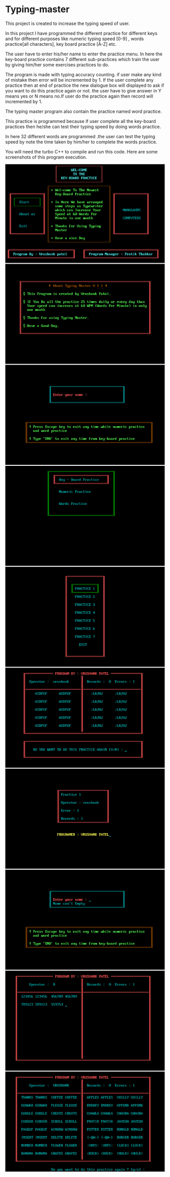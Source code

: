 # Typing-master

This project is created to increase the typing speed of user. 

In this project I have programmed the different practice for different keys and for different purposes like numeric typing speed [0-9] , words practice[all characters], key board practice [A-Z] etc.

The user have to enter his/her name to enter the practice menu.
In here the key-board practice contains 7 different sub-practices which train the user by giving him/her some exercises practices to do.

The program is made with typing accuracy counting. if user make any kind of mistake then error will be incremented by 1.
If the user complete any practice then at end of practice the new dialogue box will displayed to ask if you want to do this practice again or not. the user have to give answer in Y means yes or N means no.If user do the practice again then record will incremented by 1.

The typing master program also contain the practice named word practice.

This practice is programmed because if user complete all the key-board practices then he/she can test their typing speed by doing words practice.

In here 32 different words are programmed .the user can test the typing speed by note the time taken by him/her to complete the words practice.

You will need the turbo C++ to compile and run this code.
Here are some screenshots of this program execution.


![Image not found](https://github.com/VrushankPatel/Typing-master/blob/master/ScreenShots/1.png)
![Image not found](https://github.com/VrushankPatel/Typing-master/blob/master/ScreenShots/2.png)
![Image not found](https://github.com/VrushankPatel/Typing-master/blob/master/ScreenShots/3.png)
![Image not found](https://github.com/VrushankPatel/Typing-master/blob/master/ScreenShots/4.png)
![Image not found](https://github.com/VrushankPatel/Typing-master/blob/master/ScreenShots/5.png)
![Image not found](https://github.com/VrushankPatel/Typing-master/blob/master/ScreenShots/6.png)
![Image not found](https://github.com/VrushankPatel/Typing-master/blob/master/ScreenShots/7.png)
![Image not found](https://github.com/VrushankPatel/Typing-master/blob/master/ScreenShots/8.png)
![Image not found](https://github.com/VrushankPatel/Typing-master/blob/master/ScreenShots/9.png)
![Image not found](https://github.com/VrushankPatel/Typing-master/blob/master/ScreenShots/10.png)
